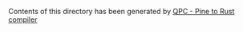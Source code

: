 Contents of this directory has been generated by [QPC - Pine to Rust compiler](/README.md#pine-from-python)
